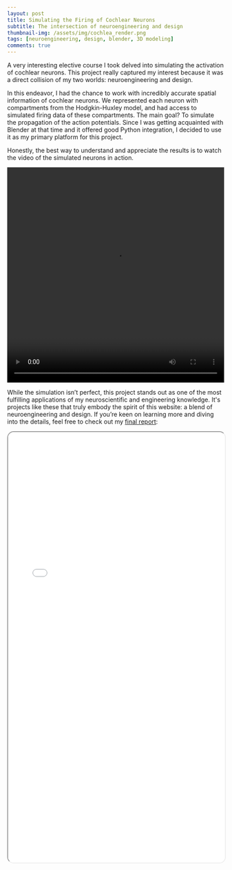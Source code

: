 ```yaml
---
layout: post
title: Simulating the Firing of Cochlear Neurons
subtitle: The intersection of neuroengineering and design
thumbnail-img: /assets/img/cochlea_render.png
tags: [neuroengineering, design, blender, 3D modeling]
comments: true
---
```


A very interesting elective course I took delved into simulating the activation of cochlear neurons. This project really captured my interest because it was a direct collision of my two worlds: neuroengineering and design.

In this endeavor, I had the chance to work with incredibly accurate spatial information of cochlear neurons. We represented each neuron with compartments from the Hodgkin-Huxley model, and had access to simulated firing data of these compartments. The main goal? To simulate the propagation of the action potentials. Since I was getting acquainted with Blender at that time and it offered good Python integration, I decided to use it as my primary platform for this project.

Honestly, the best way to understand and appreciate the results is to watch the video of the simulated neurons in action.

<center>
<video width="100%" height="500" controls>
  <source src="/assets/vid/cochlea_render.mp4" type="video/mp4">
  Your browser does not support the video tag.
</video>
</center>

While the simulation isn’t perfect, this project stands out as one of the most fulfilling applications of my neuroscientific and engineering knowledge. It's projects like these that truly embody the spirit of this website: a blend of neuroengineering and design. If you’re keen on learning more and diving into the details, feel free to check out my [final report](/assets/pdf/bioanaloge_informationsverarbeitung_report-Karahan_Yilmazer.pdf):

<iframe src="/assets/pdf/bioanaloge_informationsverarbeitung_report-Karahan_Yilmazer.pdf" width="100%" height="1000px" style="border-radius: 15px;"></iframe>
